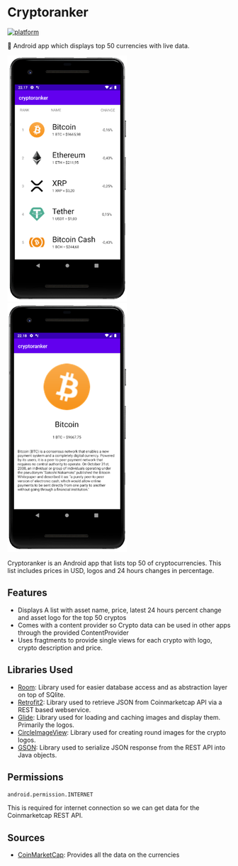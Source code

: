 # Cryptoranker
[![platform](https://img.shields.io/badge/platform-Android-brightgreen.svg)](https://www.android.com)

:iphone: Android app which displays top 50 currencies with live data.

<img src="Images/image1.png" height='auto' width='270'/><img src="Images/image2.png" height='auto' width='270'/>

Cryptoranker is an Android app that lists top 50 of cryptocurrencies. 
This list includes prices in USD, logos and 24 hours changes in percentage. 

## Features

* Displays A list with asset name, price, latest 24 hours percent change and asset logo for the top 50 cryptos
* Comes with a content provider so Crypto data can be used in other apps through the provided ContentProvider 
* Uses fragtments to provide single views for each crypto with logo, crypto description and price.

## Libraries Used

* <a href="https://developer.android.com/topic/libraries/architecture/room">Room</a>: Library used for easier database access and as abstraction layer on top of SQlite.
* <a href="https://github.com/square/retrofit">Retrofit2</a>: Library used to retrieve JSON from Coinmarketcap API via a REST based webservice. 
* <a href="https://github.com/bumptech/glide">Glide</a>: Library used for loading and caching images and display them. Primarily the logos.
* <a href="https://github.com/hdodenhof/CircleImageView">CircleImageView</a>: Library used for creating round images for the crypto logos.
* <a href="https://github.com/google/gson">GSON</a>: Library used to serialize JSON response from the REST API into Java objects.

## Permissions
 
`android.permission.INTERNET`

This is required for internet connection so we can get data for the Coinmarketcap REST API.

## Sources

* <a href="https://coinmarketcap.com/">CoinMarketCap</a>: Provides all the data on the currencies
